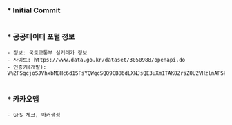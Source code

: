 ### * **Initial Commit**
#
### * **공공데이터 포털 정보**
    - 정보: 국토교통부 실거래가 정보
    - 사이트: https://www.data.go.kr/dataset/3050988/openapi.do
    - 인증키(개발): V%2FSqcjoSJVhxbMBHc6d1SFsYQWqcSQQ9CB86dLXNJsQE3uXm1TAK8ZrsZOU2VHzlnAFSk5R537PLjS5LhUEqYA%3D%3D
#
### * **카카오맵**
    - GPS 체크, 마커생성
